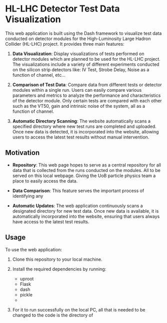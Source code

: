 
# HL-LHC Detector Test Data Visualization

This web application is built using the Dash framework to visualize test data conducted on detector modules for the High-Luminosity Large Hadron Collider (HL-LHC) project. It provides three main features:

1. **Data Visualization**: Display visualizations of tests performed on detector modules which are planned to be used for the HL-LHC project. The visualizations include a variety of different experiments conducted on the silicon strip detectors like: IV Test, Strobe Delay, Noise as a function of channel, etc... 

2. **Comparison of Test Data**: Compare data from different tests or detector modules within a single run. Users can easily compare various parameters and metrics to analyze the performance and characteristics of the detector module. Only certain tests are compared with each other such as the VT50, gain and intrinsic noise of the system, all as a function of channel.

3. **Automatic Directory Scanning**: The website automatically scans a specified directory where new test runs are completed and uploaded. Once new data is detected, it is incorporated into the website, allowing users to access the latest test results without manual intervention.

## Motivation

- **Repository**: This web page hopes to serve as a central repository for all data that is collected from the runs conducted on the modules. All to be served on this local webpage. Giving the UoB particle physics team a place to easily access the data. 
  
- **Data Comparison**: This feature serves the important process of identifying any 
  
- **Automatic Updates**: The web application continuously scans a designated directory for new test data. Once new data is available, it is automatically incorporated into the website, ensuring that users always have access to the latest test results.

## Usage

To use the web application:

1. Clone this repository to your local machine.
   
2. Install the required dependencies by running:
   
   - uproot 
   - Flask
   - dash
   - pickle 
   - 
3. For it to run successfully on the local PC, all that is needed to be changed to the code is the directory of 


